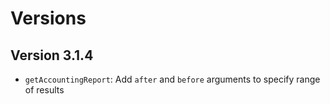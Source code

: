 # Versions

## Version 3.1.4

- `getAccountingReport`: Add `after` and `before` arguments to specify range of results
